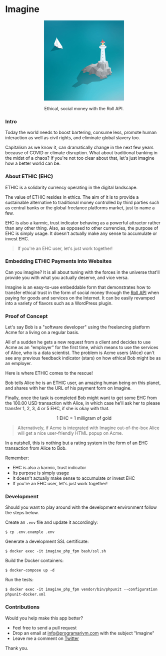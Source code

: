 # Imagine

<p align="center">
	<img src="https://github.com/programarivm/imagine/blob/master/resources/ethic-logo.jpg" />
</p>

<p align="center">
	Ethical, social money with the Roll API.
</p>

### Intro

Today the world needs to boost bartering, consume less, promote human interaction as well as civil rights, and eliminate global slavery too.

Capitalism as we know it, can dramatically change in the next few years because of COVID or climate disruption. What about traditional banking in the midst of a chaos? If you're not too clear about that, let's just imagine how a better world can be.

### About ETHIC (EHC)

ETHIC is a solidarity currency operating in the digital landscape.

The value of ETHIC resides in ethics. The aim of it is to provide a sustainable alternative to traditional money controlled by third parties such as central banks or the global freelance platforms market, just to name a few.

EHC is also a karmic, trust indicator behaving as a powerful attractor rather than any other thing. Also, as opposed to other currencies, the purpose of EHC is simply usage. It doesn't actually make any sense to accumulate or invest EHC.

> If you're an EHC user, let's just work together!

### Embedding ETHIC Payments Into Websites

Can you imagine? It is all about tuning with the forces in the universe that'll provide you with what you actually deserve, and vice versa.

Imagine is an easy-to-use embeddable form that demonstrates how to transfer ethical trust in the form of social money through the [Roll API](https://docs.tryroll.com/) when paying for goods and services on the Internet. It can be easily revamped into a variety of flavors such as a WordPress plugin.

### Proof of Concept

Let's say Bob is a "software developer" using the freelancing platform Acme for a living on a regular basis.

All of a sudden he gets a new request from a client and decides to use Acme as an "employer" for the first time, which means to use the services of Alice, who is a data scientist. The problem is Acme users (Alice) can't see any previous feedback indicator (stars) on how ethical Bob might be as an employer.

Here is where ETHIC comes to the rescue!

Bob tells Alice he is an ETHIC user, an amazing human being on this planet, and shares with her the URL of his payment form on Imagine.

Finally, once the task is completed Bob might want to get some EHC from the 100.00 USD transaction with Alice, in which case he'll ask her to please transfer 1, 2, 3, 4 or 5 EHC, if she is okay with that.

<p align="center">
1 EHC = 1 milligram of gold
</p>

> Alternatively, if Acme is integrated with Imagine out-of-the-box Alice will get a nice user-friendly HTML popup on Acme.

In a nutshell, this is nothing but a rating system in the form of an EHC transaction from Alice to Bob.

Remember:

- EHC is also a karmic, trust indicator
- Its purpose is simply usage
- It doesn't actually make sense to accumulate or invest EHC
- If you're an EHC user, let's just work together!

### Development

Should you want to play around with the development environment follow the steps below.

Create an `.env` file and update it accordingly:

	$ cp .env.example .env

Generate a development SSL certificate:

	$ docker exec -it imagine_php_fpm bash/ssl.sh

Build the Docker containers:

	$ docker-compose up -d

Run the tests:

	$ docker exec -it imagine_php_fpm vendor/bin/phpunit --configuration phpunit-docker.xml

### Contributions

Would you help make this app better?

- Feel free to send a pull request
- Drop an email at info@programarivm.com with the subject "Imagine"
- Leave me a comment on [Twitter](https://twitter.com/programarivm)

Thank you.
